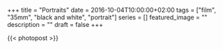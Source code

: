 +++
title =  "Portraits"
date = 2016-10-04T10:00:00+02:00
tags = ["film", "35mm", "black and white", "portrait"]
series = []
featured_image = ""
description = ""
draft = false
+++

{{< photopost >}}
